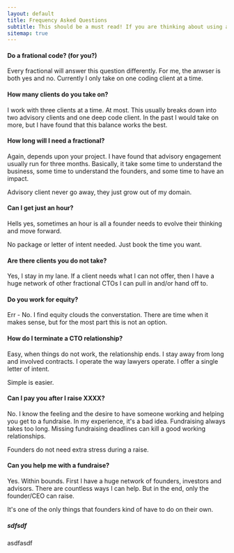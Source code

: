 ```yaml
---
layout: default
title: Frequency Asked Questions
subtitle: This should be a must read! If you are thinking about using a fractional anything, or anyone to solve a business problem, it might make sense to understand some basics.
sitemap: true
---
```


#### Do a frational code? (for you?)
Every fractional will answer this question differently. For me, the anwser is both
yes and no. Currently I only take on one coding client at a time.

#### How many clients do you take on?
I work with three clients at a time. At most. This usually breaks down into
two advisory clients and one deep code client. In the past I would take on more,
but I have found that this balance works the best.

#### How long will I need a fractional?
Again, depends upon your project. I have found that advisory engagement
usually run for three months. Basically, it take some time to understand the business,
some time to understand the founders, and some time to have an impact.

Advisory client never go away, they just grow out of my domain.

#### Can I get just an hour?
Hells yes, sometimes an hour is all a founder needs to evolve their 
thinking and move forward. 

No package or letter of intent needed. Just book the time you want.

#### Are there clients you do not take?
Yes, I stay in my lane. If a client needs what I can not offer, then 
I have a huge network of other fractional CTOs I can pull in and/or hand
off to.

#### Do you work for equity?
Err - No. I find equity clouds the converstation. There are time when it makes
sense, but for the most part this is not an option.

#### How do I terminate a CTO relationship?
Easy, when things do not work, the relationship ends. I stay away from
long and involved contracts. I operate the way lawyers operate. I offer a 
single letter of intent.

Simple is easier.

#### Can I pay you after I raise XXXX?
No. I know the feeling and the desire to have someone working and helping
you get to a fundraise. In my experience, it's a bad idea. Fundraising always
takes too long. Missing fundraising deadlines can kill a good working relationships.

Founders do not need extra stress during a raise.

#### Can you help me with a fundraise?
Yes. Within bounds. First I have a huge network of founders, investors and 
advisors. There are countless ways I can help. But in the end, only the founder/CEO
can raise.

It's one of the only things that founders kind of have to do on their own.

##### sdfsdf
asdfasdf